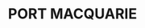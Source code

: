 ---
lastmod: '2025-04-06T06:05:20+00:00'
latitude: -31.439614
layout: suburb
longitude: 152.87253
postcode: '2444'
state: NSW
title: PORT MACQUARIE
url: /nsw/port-macquarie/
---